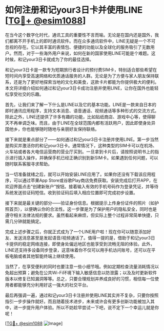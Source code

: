 # 如何注册和记your3日卡并使用LINE [[TG💪+ @esim1088](https://t.me/s/esim1088)]

在当今这个数字化时代，通讯工具的重要性不言而喻。无论是在国内还是国外，我们都离不开手机上的即时通讯软件。而在众多通讯软件中，LINE无疑是一个不可忽视的存在。它以其丰富的表情包、便捷的功能以及全球化的服务吸引了无数用户。然而，对于一些海外用户来说，如何在新的国家使用LINE可能是个难题。这时候，和记your3日卡就成为了你的最佳选择。

和记your3日卡是一款专为短期旅行者设计的预付费SIM卡，特别适合那些希望在短时间内享受高速网络和优质通话服务的人群。无论是为了方便与家人朋友保持联系，还是为了更好地探索当地的文化和美食，这款卡片都能为你提供极大的便利。本文将详细介绍如何通过和记your3日卡成功注册并使用LINE，让你在国外也能轻松享受社交的乐趣。

首先，让我们来了解一下什么是LINE以及它的基本功能。LINE是一款来自日本的即时通讯应用程序，支持文本消息、语音通话、视频通话等多种形式的交流方式。除此之外，LINE还提供了许多有趣的功能，比如贴纸商店、游戏中心等，使得聊天不再单调乏味。而且，由于LINE在全球范围内都有活跃用户，因此即使身处异国他乡，你也能够随时随地与亲朋好友保持联络。

接下来就是重点部分了——如何通过和记your3日卡注册并使用LINE。第一步当然是购买并激活你的和记your3日卡。通常情况下，这种类型的SIM卡可以在机场、火车站或者各大电信运营商的营业厅买到。一旦拿到卡片后，请按照说明书上的指示进行插入操作，并确保手机已经正确识别到新SIM卡。如果遇到任何问题，可以随时联系客服寻求帮助。

当一切准备就绪之后，就可以开始安装LINE应用了。如果你还没有下载该应用程序，可以通过苹果App Store或谷歌Play商店免费获取。安装完成后打开APP，在欢迎界面点击“创建新账户”按钮。接着输入有效的手机号码作为登录凭证，并等待系统发送验证码短信。收到验证码后填入相应位置即可完成初步设置。

接下来就是最关键的部分——验证身份信息。根据提示上传身份证件的照片（如护照首页），以便确认你的合法性。这一步骤是为了保护用户的隐私安全，同时也是遵守相关法律法规的要求。虽然看起来麻烦，但实际上整个过程非常简单快捷，只需几分钟就能搞定。

完成上述步骤之后，你就正式成为了一个LINE用户啦！现在你可以随意添加好友、发送消息甚至是发起语音/视频通话了。值得一提的是，借助于和记your3日卡提供的稳定网络连接，即使身处偏远地区也能享受到流畅无阻的体验。此外，LINE还支持多设备同步登录，这意味着你不仅可以用手机访问账号，还可以在平板电脑或者其他智能终端上继续使用。

当然了，在享受便利的同时也要注意一些小细节哦。例如定期检查流量消耗情况以免超出预算；避免在公共Wi-Fi环境下输入敏感信息以防泄露；以及及时更新软件版本以修复已知漏洞等等。总之，只要合理规划并养成良好的习惯，相信每一位使用者都能够充分利用好这一强大的社交平台。

最后再强调一遍，通过和记your3日卡注册并使用LINE其实并不复杂，只要你按照指引一步步操作就好。而且随着技术进步，未来或许会有更多创新功能被加入其中，进一步提升用户体验。所以不妨趁早尝试一下吧，说不定下一个幸运儿就是你呢！

[[TG💪+ @esim1088](https://t.me/s/esim1088) ![Image](https://i.postimg.cc/4NQfJmqS/Snipaste-2025-05-13-00-14-12.png)]